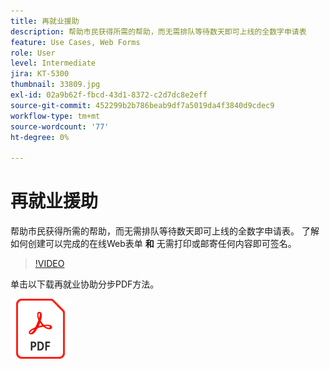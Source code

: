 ```yaml
---
title: 再就业援助
description: 帮助市民获得所需的帮助，而无需排队等待数天即可上线的全数字申请表
feature: Use Cases, Web Forms
role: User
level: Intermediate
jira: KT-5300
thumbnail: 33809.jpg
exl-id: 02a9b62f-fbcd-43d1-8372-c2d7dc8e2eff
source-git-commit: 452299b2b786beab9df7a5019da4f3840d9cdec9
workflow-type: tm+mt
source-wordcount: '77'
ht-degree: 0%

---
```


# 再就业援助

帮助市民获得所需的帮助，而无需排队等待数天即可上线的全数字申请表。 了解如何创建可以完成的在线Web表单 **和** 无需打印或邮寄任何内容即可签名。

>[!VIDEO](https://video.tv.adobe.com/v/33809?quality=12&learn=on&hidetitle=true)

单击以下载再就业协助分步PDF方法。

[![下载PDF方法](../assets/acrobat_PDF_96.png)](../assets/UseCaseRecipe-EN-CreatingWebForms-Reemployment.pdf)
